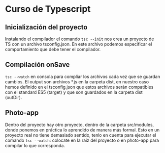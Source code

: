 # Curso de Typescript
## Inicialización del proyecto
Instalando el compilador el comando <code>tsc --init</code> nos crea un proyecto de TS con un archivo tsconfig.json. En este archivo podemos especificar el comportamiento que debe tener el compilador.
## Compilación onSave
<code>tsc --watch</code> en consola para compliar los archivos cada vez que se guardan cambios. El output son archivos *.js en la carpeta dist, en nuestro caso hemos definido en el tsconfig.json que estos archivos serán compatibles con el standard ES5 (target) y que son guardados en la carpeta dist (outDir).
## Photo-app
Dentro del proyecto hay otro proyecto, dentro de la carpeta src/modules, donde ponemos en práctica lo aprendido de manera más formal. Esto en un proyecto real no tiene demasiado sentido, tenlo en cuenta para ejecutar el comando <code>tsc --watch</code>: colocate en la raiz del proyecto o en photo-app para compilar lo que corresponda.